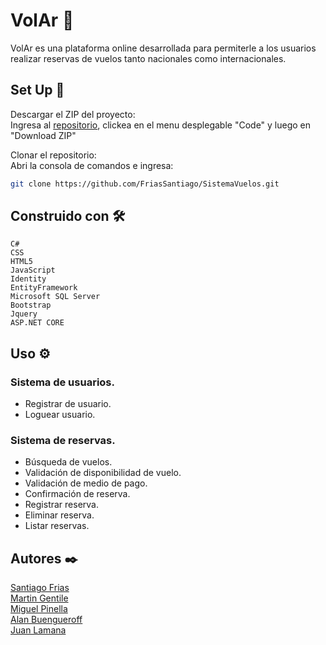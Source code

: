 # VolAr 🚀

VolAr es una plataforma online desarrollada para permiterle a los usuarios realizar reservas de vuelos tanto nacionales como internacionales.

## Set Up 🔧

Descargar el ZIP del proyecto:\
Ingresa al [repositorio](https://github.com/FriasSantiago/SistemaVuelos), clickea en el menu desplegable "Code" y luego en "Download ZIP"

Clonar el repositorio:\
Abri la consola de comandos e ingresa:

```bash
git clone https://github.com/FriasSantiago/SistemaVuelos.git
```
## Construido con 🛠️
```
C#
CSS
HTML5
JavaScript
Identity
EntityFramework
Microsoft SQL Server
Bootstrap
Jquery
ASP.NET CORE
```
## Uso ⚙️

### Sistema de usuarios.
* Registrar de usuario.
* Loguear usuario.

### Sistema de reservas.
* Búsqueda de vuelos.
* Validación de disponibilidad de vuelo.
* Validación de medio de pago.
* Confirmación de reserva.
* Registrar reserva.
* Eliminar reserva.
* Listar reservas.


## Autores ✒️
[Santiago Frias](https://www.linkedin.com/in/santiago-frias-77ba40190)\
[Martin Gentile](https://www.linkedin.com/in/martin-gentile-27238350)\
[Miguel Pinella](https://www.linkedin.com/in/miguel-hernan-pinella)\
[Alan Buengueroff](https://www.linkedin.com/in/alan-buengueroff-b91649184) \
[Juan Lamana](https://www.linkedin.com/in/juanmlamanna)

